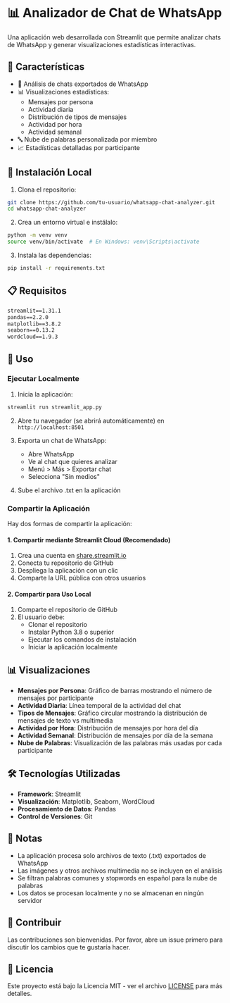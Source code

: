 # 📊 Analizador de Chat de WhatsApp

Una aplicación web desarrollada con Streamlit que permite analizar chats de WhatsApp y generar visualizaciones estadísticas interactivas.

## 🌟 Características

- 📱 Análisis de chats exportados de WhatsApp
- 📊 Visualizaciones estadísticas:
  - Mensajes por persona
  - Actividad diaria
  - Distribución de tipos de mensajes
  - Actividad por hora
  - Actividad semanal
- 🔤 Nube de palabras personalizada por miembro
- 📈 Estadísticas detalladas por participante

## 🚀 Instalación Local

1. Clona el repositorio:
```bash
git clone https://github.com/tu-usuario/whatsapp-chat-analyzer.git
cd whatsapp-chat-analyzer
```

2. Crea un entorno virtual e instálalo:
```bash
python -m venv venv
source venv/bin/activate  # En Windows: venv\Scripts\activate
```

3. Instala las dependencias:
```bash
pip install -r requirements.txt
```

## 📋 Requisitos

```txt
streamlit==1.31.1
pandas==2.2.0
matplotlib==3.8.2
seaborn==0.13.2
wordcloud==1.9.3
```

## 🎯 Uso

### Ejecutar Localmente

1. Inicia la aplicación:
```bash
streamlit run streamlit_app.py
```

2. Abre tu navegador (se abrirá automáticamente) en `http://localhost:8501`

3. Exporta un chat de WhatsApp:
   - Abre WhatsApp
   - Ve al chat que quieres analizar
   - Menú > Más > Exportar chat
   - Selecciona "Sin medios"

4. Sube el archivo .txt en la aplicación

### Compartir la Aplicación

Hay dos formas de compartir la aplicación:

#### 1. Compartir mediante Streamlit Cloud (Recomendado)

1. Crea una cuenta en [share.streamlit.io](https://share.streamlit.io)
2. Conecta tu repositorio de GitHub
3. Despliega la aplicación con un clic
4. Comparte la URL pública con otros usuarios

#### 2. Compartir para Uso Local

1. Comparte el repositorio de GitHub
2. El usuario debe:
   - Clonar el repositorio
   - Instalar Python 3.8 o superior
   - Ejecutar los comandos de instalación
   - Iniciar la aplicación localmente

## 📊 Visualizaciones

- **Mensajes por Persona**: Gráfico de barras mostrando el número de mensajes por participante
- **Actividad Diaria**: Línea temporal de la actividad del chat
- **Tipos de Mensajes**: Gráfico circular mostrando la distribución de mensajes de texto vs multimedia
- **Actividad por Hora**: Distribución de mensajes por hora del día
- **Actividad Semanal**: Distribución de mensajes por día de la semana
- **Nube de Palabras**: Visualización de las palabras más usadas por cada participante

## 🛠️ Tecnologías Utilizadas

- **Framework**: Streamlit
- **Visualización**: Matplotlib, Seaborn, WordCloud
- **Procesamiento de Datos**: Pandas
- **Control de Versiones**: Git

## 📝 Notas

- La aplicación procesa solo archivos de texto (.txt) exportados de WhatsApp
- Las imágenes y otros archivos multimedia no se incluyen en el análisis
- Se filtran palabras comunes y stopwords en español para la nube de palabras
- Los datos se procesan localmente y no se almacenan en ningún servidor

## 🤝 Contribuir

Las contribuciones son bienvenidas. Por favor, abre un issue primero para discutir los cambios que te gustaría hacer.

## 📄 Licencia

Este proyecto está bajo la Licencia MIT - ver el archivo [LICENSE](LICENSE) para más detalles. 